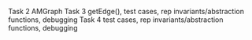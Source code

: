 Task 2 AMGraph
Task 3 getEdge(), test cases, rep invariants/abstraction functions, debugging
Task 4 test cases, rep invariants/abstraction functions, debugging